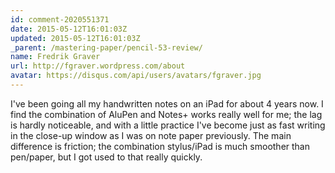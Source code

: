 ```yaml
---
id: comment-2020551371
date: 2015-05-12T16:01:03Z
updated: 2015-05-12T16:01:03Z
_parent: /mastering-paper/pencil-53-review/
name: Fredrik Graver
url: http://fgraver.wordpress.com/about
avatar: https://disqus.com/api/users/avatars/fgraver.jpg
---
```


I've been going all my handwritten notes on an iPad for about 4 years
now. I find the combination of AluPen and Notes+ works really well for me; the lag
is hardly noticeable, and with a little practice I've become just as fast writing
in the close-up window as I was on note paper previously. The main difference is
friction; the combination stylus/iPad is much smoother than pen/paper, but I got
used to that really quickly.
